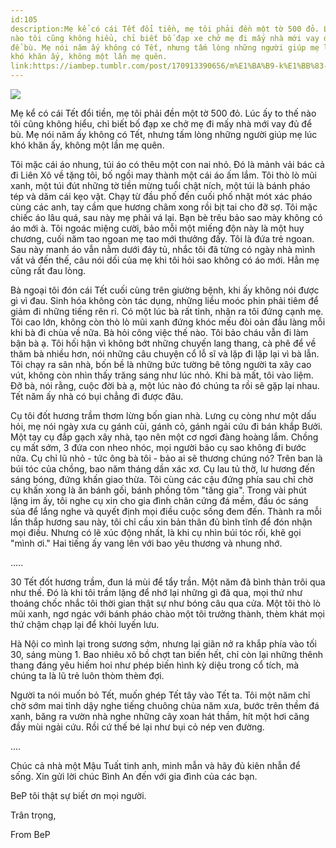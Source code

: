 ```yaml
---
id:105
description:Mẹ kể có cái Tết đổi tiền, mẹ tôi phải đền một tờ 500 đỏ. Lúc ấy to thế
nào tôi cũng không hiểu, chỉ biết bố đạp xe chở mẹ đi mấy nhà mới vay đủ
để bù. Mẹ nói năm ấy không có Tết, nhưng tấm lòng những người giúp mẹ lúc
khó khăn ấy, không một lần mẹ quên.
link:https://iambep.tumblr.com/post/170913390656/m%E1%BA%B9-k%E1%BB%83-c%C3%B3-c%C3%A1i-t%E1%BA%BFt-%C4%91%E1%BB%95i-ti%E1%BB%81n-m%E1%BA%B9-t%C3%B4i-ph%E1%BA%A3i-%C4%91%E1%BB%81n-m%E1%BB%99t-t%E1%BB%9D
---
```


![](https://64.media.tumblr.com/009763071d13b08e8a5e96cc42768a18/tumblr_p47ghk1gTA1u3a9rjo1_1280.jpg)

Mẹ kể có cái Tết đổi tiền, mẹ tôi phải đền một tờ 500 đỏ. Lúc ấy to thế
nào tôi cũng không hiểu, chỉ biết bố đạp xe chở mẹ đi mấy nhà mới vay đủ
để bù. Mẹ nói năm ấy không có Tết, nhưng tấm lòng những người giúp mẹ lúc
khó khăn ấy, không một lần mẹ quên.

Tôi mặc cái áo nhung, túi áo có thêu một con nai nhỏ. Đó là mảnh vải bác
cả đi Liên Xô về tặng tôi, bố ngồi may thành một cái áo ấm lắm. Tôi thò
lò mũi xanh, một túi đút những tờ tiền mừng tuổi chật ních, một túi là bánh
pháo tép và dăm cái kẹo vặt. Chạy từ đầu phố đến cuối phố nhặt mót xác pháo
cùng các anh, tay cầm que hương châm xong rồi bịt tai cho đỡ sợ. Tôi mặc
chiếc áo lâu quá, sau này mẹ phải vá lại. Bạn bè trêu bảo sao mày không
có áo mới à. Tôi ngoác miệng cười, bảo mỗi một miếng độn này là một huy
chương, cuối năm tao ngoan mẹ tao mới thưởng đấy. Tôi là đứa trẻ ngoan.
Sau này manh áo vẫn nằm dưới đáy tủ, nhắc tôi đã từng có ngày nhà mình vất
vả đến thế, câu nói dối của mẹ khi tôi hỏi sao không có áo mới. Hẳn mẹ cũng
rất đau lòng.

Bà ngoại tôi đón cái Tết cuối cùng trên giường bệnh, khi ấy không nói được
gì vì đau. Sinh hóa không còn tác dụng, những liều moóc phin phải tiêm để
giảm đi những tiếng rên rỉ. Có một lúc bà rất tỉnh, nhận ra tôi đứng cạnh
mẹ. Tôi cao lớn, không còn thò lò mũi xanh đứng khóc mếu đòi oản đầu làng
mỗi khi bà đi chùa về nữa. Bà hỏi công việc thế nào. Tôi bảo cháu vẫn đi
làm bận bà ạ. Tôi hối hận vì không bớt những chuyến lang thang, cà phê để
về thăm bà nhiều hơn, nói những câu chuyện cổ lỗ sĩ và lặp đi lặp lại vì
bà lẫn. Tôi chạy ra sân nhà, bốn bề là những bức tường bê tông người ta
xây cao vút, không còn nhìn thấy trăng sáng như lúc nhỏ. Khi bà mất, tôi
vào liệm. Đỡ bà, nói rằng, cuộc đời bà ạ, một lúc nào đó chúng ta rồi sẽ
gặp lại nhau. Tết năm ấy nhà có bụi chẳng đi được đâu.

Cụ tôi đốt hương trầm thơm lừng bốn gian nhà. Lưng cụ còng như một dấu hỏi,
mẹ nói ngày xưa cụ gánh củi, gánh cỏ, gánh ngải cứu đi bán khắp Bưởi. Một
tay cụ đắp gạch xây nhà, tạo nên một cơ ngơi đàng hoàng lắm. Chồng cụ mất
sớm, 3 đứa con nheo nhóc, mọi người bảo cụ sao không đi bước nữa. Cụ chỉ
lũ nhỏ - tức ông bà tôi - bảo ai sẽ thương chúng nó? Trên ban là búi tóc
của chồng, bao năm tháng dần xác xơ. Cụ lau tủ thờ, lư hương đến sáng bóng,
đứng khấn giao thừa. Tôi cùng các cậu đứng phía sau chỉ chờ cụ khấn xong
là ăn bánh gối, bánh phồng tôm "tăng gia". Trong vài phút lặng im ấy, tôi
nghe cụ xin cho gia đình chân cứng đá mềm, đầu óc sáng sủa để lắng nghe
và quyết định mọi điều cuộc sống đem đến. Thành ra mỗi lần thắp hương sau
này, tôi chỉ cầu xin bản thân đủ bình tĩnh để đón nhận mọi điều. Nhưng có
lẽ xúc động nhất, là khi cụ nhìn búi tóc rối, khẽ gọi "mình ơi." Hai tiếng
ấy vang lên với bao yêu thương và nhung nhớ.

.....

30 Tết đốt hương trầm, đun lá mùi để tẩy trần. Một năm đã bình thản trôi
qua như thế. Đó là khi tôi trầm lặng để nhớ lại những gì đã qua, mọi thứ
như thoáng chốc nhắc tôi thời gian thật sự như bóng câu qua cửa. Một tôi
thò lò mũi xanh, ngơ ngác với bánh pháo chào một tôi trưởng thành, thèm
khát mọi thứ chậm chạp lại để khỏi luyến lưu.

Hà Nội co mình lại trong sương sớm, nhưng lại giãn nở ra khắp phía vào tối
30, sáng mùng 1. Bao nhiêu xô bồ chợt tan biến hết, chỉ còn lại những thênh
thang đáng yêu hiếm hoi như phép biến hình kỳ diệu trong cổ tích, mà chúng
ta là lũ trẻ luôn thòm thèm đợi.

Người ta nói muốn bỏ Tết, muốn ghép Tết tây vào Tết ta. Tôi một năm chỉ
chờ sớm mai tỉnh dậy nghe tiếng chuông chùa năm xưa, bước trên thềm đá xanh,
băng ra vườn nhà nghe những cây xoan hát thầm, hít một hơi căng đầy mùi
ngải cứu. Rồi cứ thế bé lại như bụi cỏ nép ven đường.

....

Chúc cả nhà một Mậu Tuất tinh anh, minh mẫn và hãy đủ kiên nhẫn để sống.
Xin gửi lời chúc Bình An đến với gia đình của các bạn.

BeP tôi thật sự biết ơn mọi người.

Trân trọng,

From BeP